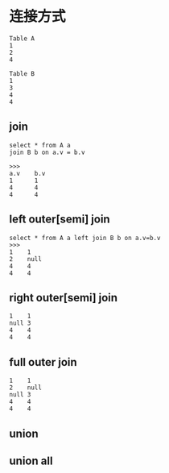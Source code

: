 # 连接方式

```
Table A 
1 
2 
4 

Table B 
1 
3 
4 
4
```

## join

```
select * from A a
join B b on a.v = b.v

>>>
a.v    b.v
1      1
4      4
4      4

```

## left outer\[semi\] join

```
select * from A a left join B b on a.v=b.v
>>>
1    1
2    null
4    4
4    4

```

## right outer\[semi\] join

```
1    1
null 3
4    4
4    4   
```

## full outer join

```
1    1
2    null
null 3
4    4
4    4

```



## union



## union all











